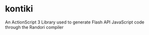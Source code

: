 kontiki
=======

An ActionScript 3 Library used to generate Flash API JavaScript code through the Randori compiler 
